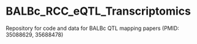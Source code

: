 # BALBc_RCC_eQTL_Transcriptomics
Repository for code and data for BALBc QTL mapping papers (PMID: 35088629, 35688478)
